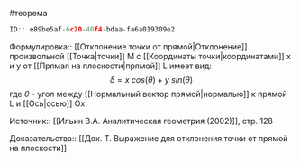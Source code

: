 #теорема

```javascript
ID:: e89be5af-6c20-40f4-bdaa-fa6a019309e2
```

Формулировка:: [[Отклонение точки от прямой|Отклонение]] произвольной [[Точка|точки]] М с [[Координаты точки|координатами]] x и y от [[Прямая на плоскости|прямой]] L имеет вид: $$\delta = x~cos(\theta)+y~sin(\theta)$$
где $\theta$ - угол между [[Нормальный вектор прямой|нормалью]] к прямой L и [[Ось|осью]] Ox

Источник:: [[Ильин В.А. Аналитическая геометрия (2002)]], стр. 128

Доказательства:: [[Док. Т. Выражение для отклонения точки от прямой на плоскости]]